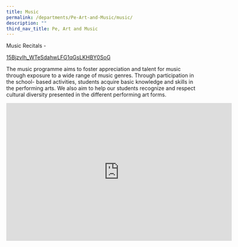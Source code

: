 ```yaml
---
title: Music
permalink: /departments/Pe-Art-and-Music/music/
description: ""
third_nav_title: Pe, Art and Music
---
```

Music Recitals -&nbsp;

[15BjzvIh\_WTeSdahwLFG1qGsLKHBY0SoG](https://drive.google.com/drive/folders/15BjzvIh_WTeSdahwLFG1qGsLKHBY0SoG?usp=sharing)

  

The music programme aims to foster appreciation and talent for music through exposure to a wide range of music genres. Through participation in the school- based activities, students acquire basic knowledge and skills in the performing arts. We also aim to help our students recognize and respect cultural diversity presented in the different performing art forms.

<iframe allowfullscreen="true" height="366" width="600" frameborder="0" src="https://docs.google.com/presentation/d/e/2PACX-1vSUnh-k4PUCHeBHnHojyFPpCSfVdo9279I-mR6k4f07EwO4h2AamlrbjiAcjcxo3uEVF1FYLScmxM10/embed?start=false&amp;loop=true&amp;delayms=3000"></iframe>